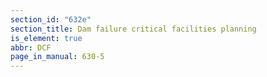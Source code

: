 ```yaml
---
section_id: "632e"
section_title: Dam failure critical facilities planning
is_element: true
abbr: DCF
page_in_manual: 630-5
---
```

